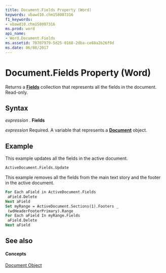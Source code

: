 ```yaml
---
title: Document.Fields Property (Word)
keywords: vbawd10.chm158007316
f1_keywords:
- vbawd10.chm158007316
ms.prod: word
api_name:
- Word.Document.Fields
ms.assetid: 78707979-5d25-0168-2dba-ce88a2b26f9d
ms.date: 06/08/2017
---
```



# Document.Fields Property (Word)

Returns a  **[Fields](fields-object-word.md)** collection that represents all the fields in the document. Read-only.


## Syntax

 _expression_ . **Fields**

 _expression_ Required. A variable that represents a **[Document](document-object-word.md)** object.


## Example

This example updates all the fields in the active document.


```vb
ActiveDocument.Fields.Update
```

This example removes all the fields from the main text story and the footer in the active document.




```vb
For Each aField in ActiveDocument.Fields 
 aField.Delete 
Next aField 
Set myRange = ActiveDocument.Sections(1).Footers _ 
 (wdHeaderFooterPrimary).Range 
For Each aField In myRange.Fields 
 aField.Delete 
Next aField
```


## See also


#### Concepts


[Document Object](document-object-word.md)

